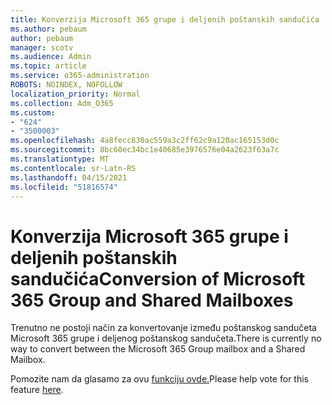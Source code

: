 ```yaml
---
title: Konverzija Microsoft 365 grupe i deljenih poštanskih sandučića
ms.author: pebaum
author: pebaum
manager: scotv
ms.audience: Admin
ms.topic: article
ms.service: o365-administration
ROBOTS: NOINDEX, NOFOLLOW
localization_priority: Normal
ms.collection: Adm_O365
ms.custom:
- "624"
- "3500003"
ms.openlocfilehash: 4a8fecc830ac559a3c2ff62c9a120ac165153d0c
ms.sourcegitcommit: 8bc60ec34bc1e40685e3976576e04a2623f63a7c
ms.translationtype: MT
ms.contentlocale: sr-Latn-RS
ms.lasthandoff: 04/15/2021
ms.locfileid: "51816574"
---
```

# <a name="conversion-of-microsoft-365-group-and-shared-mailboxes"></a><span data-ttu-id="33c7f-102">Konverzija Microsoft 365 grupe i deljenih poštanskih sandučića</span><span class="sxs-lookup"><span data-stu-id="33c7f-102">Conversion of Microsoft 365 Group and Shared Mailboxes</span></span>

<span data-ttu-id="33c7f-103">Trenutno ne postoji način za konvertovanje između poštanskog sandučeta Microsoft 365 grupe i deljenog poštanskog sandučeta.</span><span class="sxs-lookup"><span data-stu-id="33c7f-103">There is currently no way to convert between the Microsoft 365 Group mailbox and a Shared Mailbox.</span></span>

<span data-ttu-id="33c7f-104">Pomozite nam da glasamo za ovu [funkciju ovde.](https://aka.ms/M365GroupToShared)</span><span class="sxs-lookup"><span data-stu-id="33c7f-104">Please help vote for this feature [here](https://aka.ms/M365GroupToShared).</span></span>
